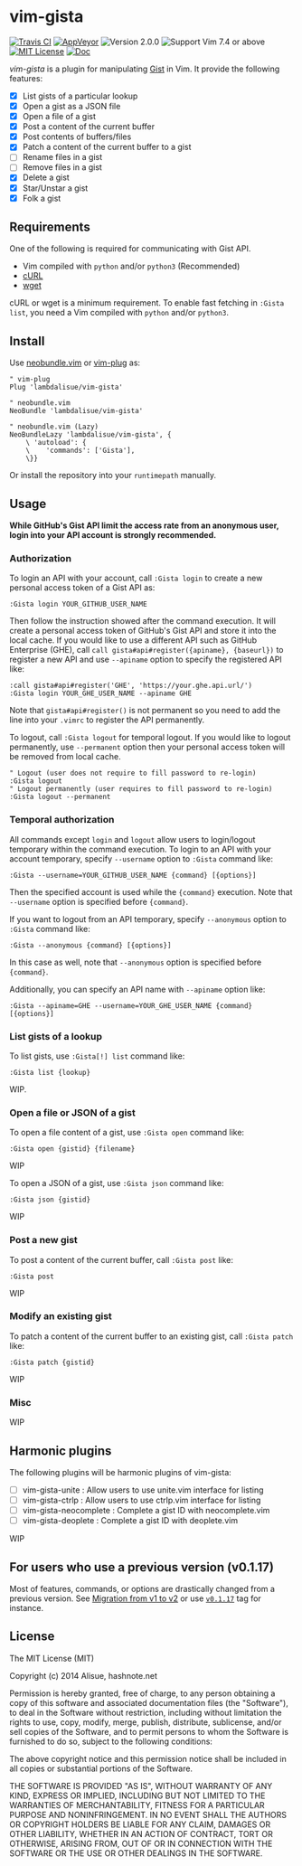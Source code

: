 vim-gista
===============================================================================
[![Travis CI](https://img.shields.io/travis/lambdalisue/vim-gista/master.svg?style=flat-square&label=Travis%20CI)](https://travis-ci.org/lambdalisue/vim-gista) [![AppVeyor](https://img.shields.io/appveyor/ci/lambdalisue/vim-gista/master.svg?style=flat-square&label=AppVeyor)](https://ci.appveyor.com/project/lambdalisue/vim-gista/branch/master) ![Version 2.0.0](https://img.shields.io/badge/version-2.0.0-yellow.svg?style=flat-square) ![Support Vim 7.4 or above](https://img.shields.io/badge/support-Vim%207.4%20or%20above-yellowgreen.svg?style=flat-square) [![MIT License](https://img.shields.io/badge/license-MIT-blue.svg?style=flat-square)](LICENSE) [![Doc](https://img.shields.io/badge/doc-%3Ah%20vim--gista-orange.svg?style=flat-square)](doc/vim-gista.txt)

*vim-gista* is a plugin for manipulating [Gist](https://gist.github.com/) in Vim.
It provide the following features:

- [x] List gists of a particular lookup
- [x] Open a gist as a JSON file
- [x] Open a file of a gist
- [x] Post a content of the current buffer
- [x] Post contents of buffers/files
- [x] Patch a content of the current buffer to a gist
- [ ] Rename files in a gist
- [ ] Remove files in a gist
- [x] Delete a gist
- [x] Star/Unstar a gist
- [x] Folk a gist

Requirements
-------------------------------------------------------------------------------
One of the following is required for communicating with Gist API.

- Vim compiled with `python` and/or `python3` (Recommended)
- [cURL](http://curl.haxx.se)
- [wget](https://www.gnu.org/software/wget)

cURL or wget is a minimum requirement.
To enable fast fetching in `:Gista list`, you need a Vim compiled with `python` and/or `python3`.

Install
-------------------------------------------------------------------------------
Use [neobundle.vim](https://github.com/Shougo/neobundle.vim) or [vim-plug](https://github.com/junegunn/vim-plug) as:

```vim
" vim-plug
Plug 'lambdalisue/vim-gista'

" neobundle.vim
NeoBundle 'lambdalisue/vim-gista'

" neobundle.vim (Lazy)
NeoBundleLazy 'lambdalisue/vim-gista', {
    \ 'autoload': {
    \    'commands': ['Gista'],
    \}}
```

Or install the repository into your `runtimepath` manually.


Usage
-------------------------------------------------------------------------------
**While GitHub's Gist API limit the access rate from an anonymous user, login into your API account is strongly recommended.**

### Authorization

To login an API with your account, call `:Gista login` to create a new personal access token of a Gist API as:

```vim
:Gista login YOUR_GITHUB_USER_NAME
```

Then follow the instruction showed after the command execution.
It will create a personal access token of GitHub's Gist API and store it into the local cache.
If you would like to use a different API such as GitHub Enterprise (GHE), call `call gista#api#register({apiname}, {baseurl})` to register a new API and use `--apiname` option to specify the registered API like:

```vim
:call gista#api#register('GHE', 'https://your.ghe.api.url/')
:Gista login YOUR_GHE_USER_NAME --apiname GHE
```

Note that `gista#api#register()` is not permanent so you need to add the line into your `.vimrc` to register the API permanently.

To logout, call `:Gista logout` for temporal logout. If you would like to logout permanently, use `--permanent` option then your personal access token will be removed from local cache.

```vim
" Logout (user does not require to fill password to re-login)
:Gista logout
" Logout permanently (user requires to fill password to re-login)
:Gista logout --permanent
```

### Temporal authorization

All commands except `login` and `logout` allow users to login/logout temporary within the command execution.
To login to an API with your account temporary, specify `--username` option to `:Gista` command like:

```vim
:Gista --username=YOUR_GITHUB_USER_NAME {command} [{options}]
```

Then the specified account is used while the `{command}` execution.
Note that `--username` option is specified before `{command}`.

If you want to logout from an API temporary, specify `--anonymous` option to `:Gista` command like:

```vim
:Gista --anonymous {command} [{options}]
```

In this case as well, note that `--anonymous` option is specified before `{command}`.

Additionally, you can specify an API name with `--apiname` option like:

```vim
:Gista --apiname=GHE --username=YOUR_GHE_USER_NAME {command} [{options}]
```

### List gists of a lookup

To list gists, use `:Gista[!] list` command like:

```vim
:Gista list {lookup}
```

WIP.

### Open a file or JSON of a gist

To open a file content of a gist, use `:Gista open` command like:

```vim
:Gista open {gistid} {filename}
```

WIP

To open a JSON of a gist, use `:Gista json` command like:

```vim
:Gista json {gistid}
```

WIP

### Post a new gist

To post a content of the current buffer, call `:Gista post` like:

```vim
:Gista post
```

WIP

### Modify an existing gist

To patch a content of the current buffer to an existing gist, call `:Gista patch` like:

```vim
:Gista patch {gistid}
```

WIP

### Misc

WIP

Harmonic plugins
-------------------------------------------------------------------------------
The following plugins will be harmonic plugins of vim-gista:

- [ ] vim-gista-unite : Allow users to use unite.vim interface for listing
- [ ] vim-gista-ctrlp : Allow users to use ctrlp.vim interface for listing
- [ ] vim-gista-neocomplete : Complete a gist ID with neocomplete.vim
- [ ] vim-gista-deoplete : Complete a gist ID with deoplete.vim

WIP


For users who use a previous version (v0.1.17)
-------------------------------------------------------------------------------
Most of features, commands, or options are drastically changed from a previous version.
See [Migration from v1 to v2](https://github.com/lambdalisue/vim-gista/wiki/Migration-from-v1-to-v2) or use [`v0.1.17`](https://github.com/lambdalisue/vim-gista/tree/v0.1.17) tag for instance.

License
-------------------------------------------------------------------------------
The MIT License (MIT)

Copyright (c) 2014 Alisue, hashnote.net

Permission is hereby granted, free of charge, to any person obtaining a copy
of this software and associated documentation files (the "Software"), to deal
in the Software without restriction, including without limitation the rights
to use, copy, modify, merge, publish, distribute, sublicense, and/or sell
copies of the Software, and to permit persons to whom the Software is
furnished to do so, subject to the following conditions:

The above copyright notice and this permission notice shall be included in
all copies or substantial portions of the Software.

THE SOFTWARE IS PROVIDED "AS IS", WITHOUT WARRANTY OF ANY KIND, EXPRESS OR
IMPLIED, INCLUDING BUT NOT LIMITED TO THE WARRANTIES OF MERCHANTABILITY,
FITNESS FOR A PARTICULAR PURPOSE AND NONINFRINGEMENT. IN NO EVENT SHALL THE
AUTHORS OR COPYRIGHT HOLDERS BE LIABLE FOR ANY CLAIM, DAMAGES OR OTHER
LIABILITY, WHETHER IN AN ACTION OF CONTRACT, TORT OR OTHERWISE, ARISING FROM,
OUT OF OR IN CONNECTION WITH THE SOFTWARE OR THE USE OR OTHER DEALINGS IN
THE SOFTWARE.

